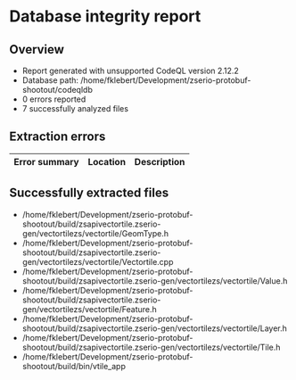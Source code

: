 # Database integrity report

## Overview

 - Report generated with unsupported CodeQL version 2.12.2
 - Database path: /home/fklebert/Development/zserio-protobuf-shootout/codeqldb
 - 0 errors reported
 - 7 successfully analyzed files

## Extraction errors

| Error summary | Location | Description |
| ------------- | -------- | ----------- |

## Successfully extracted files

 - /home/fklebert/Development/zserio-protobuf-shootout/build/zsapivectortile.zserio-gen/vectortilezs/vectortile/GeomType.h
 - /home/fklebert/Development/zserio-protobuf-shootout/build/zsapivectortile.zserio-gen/vectortilezs/vectortile/Vectortile.cpp
 - /home/fklebert/Development/zserio-protobuf-shootout/build/zsapivectortile.zserio-gen/vectortilezs/vectortile/Value.h
 - /home/fklebert/Development/zserio-protobuf-shootout/build/zsapivectortile.zserio-gen/vectortilezs/vectortile/Feature.h
 - /home/fklebert/Development/zserio-protobuf-shootout/build/zsapivectortile.zserio-gen/vectortilezs/vectortile/Layer.h
 - /home/fklebert/Development/zserio-protobuf-shootout/build/zsapivectortile.zserio-gen/vectortilezs/vectortile/Tile.h
 - /home/fklebert/Development/zserio-protobuf-shootout/build/bin/vtile_app

